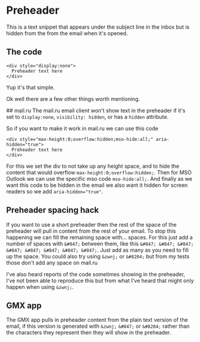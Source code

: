 # Preheader

This is a text snippet that appears under the subject line in the inbox but is hidden from the from the email when it's opened.

## The code
```
<div style="display:none">
  Preheader text here
</div>
```
Yup it's that simple.

Ok well there are a few other things worth mentioning.

## mail.ru
  The mail.ru email client won't show text in the preheader if it's set to `display:none`, `visibility: hidden`, or has a `hidden` attribute.

  So if you want to make it work in mail.ru we can use this code

  ```
  <div style="max-height:0;overflow:hidden;mso-hide:all;" aria-hidden="true">
    Preheader text here
  </div>
  ```

  For this we set the div to not take up any height space, and to hide the content that would overflow `max-height:0;overflow:hidden;`.  Then for MSO Outlook we can use the specific mso code `mso-hide:all;`. And finally as we want this code to be hidden in the email we also want it hidden for screen readers so we add `aria-hidden="true"`.

## Preheader spacing hack
  If you want to use a short preheader then the rest of the space of the preheader will pull in content from the rest of your email.  To stop this happening we can fill the remaining space with... spaces.  For this just add a number of spaces with `&#847;` between them, like this `&#847; &#847; &#847; &#847; &#847; &#847; &#847; &#847;`.  Just add as many as you need to fill up the space.  You could also try using `&zwnj;` or `&#8204;` but from my tests those don't add any space on mail.ru

  I've also heard reports of the code sometimes showing in the preheader, I've not been able to reproduce this but from what I've heard that might only happen when using `&zwnj;`.

## GMX app
  The GMX app pulls in preheader content from the plain text version of the email, if this version is generated with `&zwnj;` `&#847;` or `&#8204;` rather than the characters they represent then they will show in the preheader.
